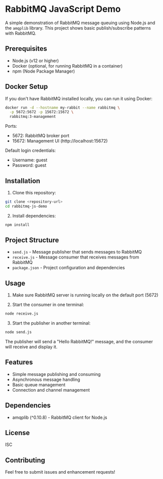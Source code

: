 # RabbitMQ JavaScript Demo

A simple demonstration of RabbitMQ message queuing using Node.js and the `amqplib` library. This project shows basic publish/subscribe patterns with RabbitMQ.

## Prerequisites

- Node.js (v12 or higher)
- Docker (optional, for running RabbitMQ in a container)
- npm (Node Package Manager)

## Docker Setup

If you don't have RabbitMQ installed locally, you can run it using Docker:

```bash
docker run -d --hostname my-rabbit --name rabbitmq \
  -p 5672:5672 -p 15672:15672 \
  rabbitmq:3-management
```

Ports:
- 5672: RabbitMQ broker port
- 15672: Management UI (http://localhost:15672)

Default login credentials:
- Username: guest
- Password: guest

## Installation

1. Clone this repository:
```bash
git clone <repository-url>
cd rabbitmq-js-demo
```

2. Install dependencies:
```bash
npm install
```

## Project Structure

- `send.js` - Message publisher that sends messages to RabbitMQ
- `receive.js` - Message consumer that receives messages from RabbitMQ
- `package.json` - Project configuration and dependencies

## Usage

1. Make sure RabbitMQ server is running locally on the default port (5672)

2. Start the consumer in one terminal:
```bash
node receive.js
```

3. Start the publisher in another terminal:
```bash
node send.js
```

The publisher will send a "Hello RabbitMQ!" message, and the consumer will receive and display it.

## Features

- Simple message publishing and consuming
- Asynchronous message handling
- Basic queue management
- Connection and channel management

## Dependencies

- amqplib (^0.10.8) - RabbitMQ client for Node.js

## License

ISC

## Contributing

Feel free to submit issues and enhancement requests! 